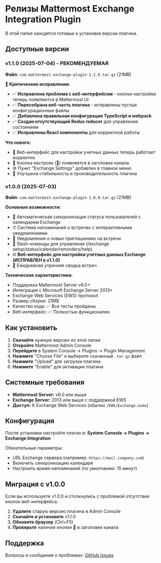 # Релизы Mattermost Exchange Integration Plugin

В этой папке находятся готовые к установке версии плагина.

## Доступные версии

### v1.1.0 (2025-07-04) - **РЕКОМЕНДУЕМАЯ**
**Файл:** `com.mattermost.exchange-plugin-1.1.0.tar.gz` (21MB)

**🐛 Критические исправления:**
- ✅ **Исправлена проблема с веб-интерфейсом** - кнопки настройки теперь появляются в Mattermost UI
- ✅ **Пересобрана веб-часть плагина** - исправлены пустые конфигурационные файлы
- ✅ **Добавлена правильная конфигурация TypeScript и webpack**
- ✅ **Создан отсутствующий Redux reducer** для управления состоянием
- ✅ **Исправлены React компоненты** для корректной работы

**Что нового:**
- 🔧 Веб-интерфейс для настройки учетных данных теперь работает корректно
- 📧 Кнопка настроек (📧) появляется в заголовке канала
- ⚙️ Пункт "Exchange Settings" добавлен в главное меню
- 🚀 Улучшена стабильность и производительность плагина

### v1.0.0 (2025-07-03)
**Файл:** `com.mattermost.exchange-plugin-1.0.0.tar.gz` (21MB)

**Основные возможности:**
- 🔄 Автоматическая синхронизация статуса пользователей с календарем Exchange
- ⏰ Система напоминаний о встречах с интерактивными уведомлениями
- 📧 Уведомления о новых приглашениях на встречи
- 💬 Slash-команды для управления (/exchange setup/status/calendar/reminders/help)
- 🌐 **Веб-интерфейс для настройки учетных данных Exchange (ИСПРАВЛЕН в v1.1.0)**
- 📅 Ежедневная утренняя сводка встреч

**Технические характеристики:**
- Поддержка Mattermost Server v6.0+
- Интеграция с Microsoft Exchange Server 2013+
- Exchange Web Services (EWS) протокол
- Размер сборки: 21MB
- Качество кода: ✅ Все тесты пройдены
- Веб-интерфейс: ✅ Полностью функционален

## Как установить

1. **Скачайте** нужную версию из этой папки
2. **Откройте** Mattermost Admin Console
3. **Перейдите** в System Console → Plugins → Plugin Management
4. **Нажмите** "Choose File" и выберите скачанный `.tar.gz` файл
5. **Нажмите** "Upload" для загрузки плагина
6. **Нажмите** "Enable" для активации плагина

## Системные требования

- **Mattermost Server:** v6.0 или выше
- **Exchange Server:** 2013 или выше с поддержкой EWS
- **Доступ:** К Exchange Web Services (обычно `/EWS/Exchange.asmx`)

## Конфигурация

После установки настройте плагин в:
**System Console → Plugins → Exchange Integration**

Обязательные параметры:
- URL Exchange сервера (например: `https://mail.company.com`)
- Включить синхронизацию календаря
- Настроить время напоминаний (по умолчанию: 15 минут)

## Миграция с v1.0.0

Если вы используете v1.0.0 и столкнулись с проблемой отсутствия кнопок веб-интерфейса:

1. **Удалите** старую версию плагина в Admin Console
2. **Скачайте и установите** v1.1.0
3. **Обновите браузер** (Ctrl+F5)
4. **Проверьте** наличие кнопки 📧 в заголовке канала

## Поддержка

Вопросы и сообщения о проблемах: [GitHub Issues](https://github.com/chastnik/mattermost_plugin_exchange_firstbit/issues) 
